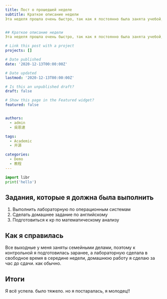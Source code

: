 ```yaml
---
title: Пост о прошедшей неделе
subtitle: Краткое описание недели 
Эта неделя прошла очень быстро, так как я постоянно была занята учебой, а именно выполнением лабораторных работ и подготовкой к контрольной по математическому анализу.


## Краткое описание недели 
Эта неделя прошла очень быстро, так как я постоянно была занята учебой, а именно выполнением лабораторных работ и подготовкой к контрольной по математическому анализу.

# Link this post with a project
projects: []

# Date published
date: '2020-12-13T00:00:00Z'

# Date updated
lastmod: '2020-12-13T00:00:00Z'

# Is this an unpublished draft?
draft: false

# Show this page in the Featured widget?
featured: false


authors:
  - admin
  - 吳恩達

tags:
  - Academic
  - 开源

categories:
  - Demo
  - 教程
---
```


```python
import libr
print('hello')
```


## Задания, которые я должна была выполнить 
1. Выполнить лабораторную по операционным системам
2. Сделать домашнее задание по английскому
3. Подготовиться к кр по математическому анализу

## Как я справилась
Все выходные у меня заняты семейными делами, поэтому к контрольной я подготовилась заранее, а лабораторную сделала в свободное время в середине недели, домашнюю работу я сделаю за час до сдачи. как обычно.

## Итоги
Я всё успела. было тяжело. но я постаралась, я молодец!!

